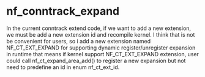# nf_conntrack_expand
In the current conntrack extend code, if we want to add a new extension, we must be add a new extension id and recompile kernel. I think that is not be convenient for users, so i add a new extension named NF_CT_EXT_EXPAND for supporting dynamic register/unregister expansion in runtime that means if kernel support NF_CT_EXT_EXPAND extension, user could call nf_ct_expand_area_add() to register a new expansion but not need to predefine an id in enum nf_ct_ext_id.
